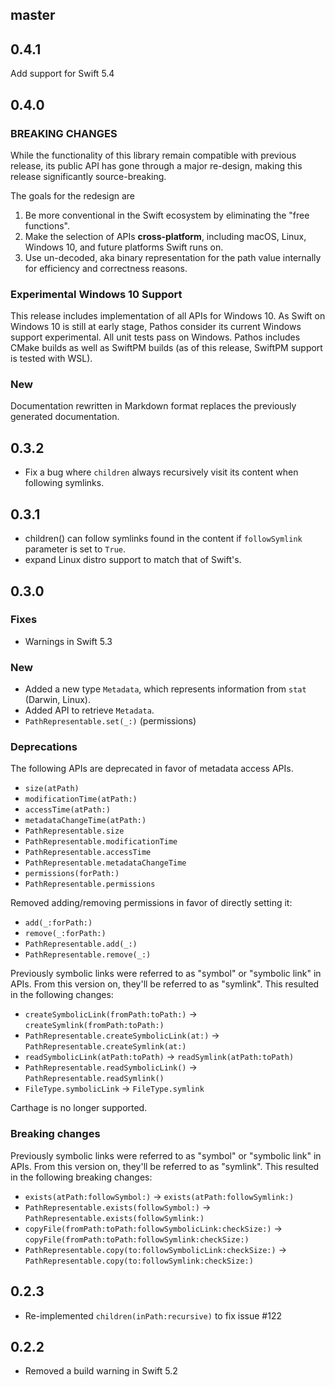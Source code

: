 ## master

## 0.4.1

Add support for Swift 5.4

## 0.4.0

### BREAKING CHANGES

While the functionality of this library remain compatible with previous release, its public API has
gone through a major re-design, making this release significantly source-breaking.

The goals for the redesign are

1. Be more conventional in the Swift ecosystem by eliminating the "free functions".
2. Make the selection of APIs **cross-platform**, including macOS, Linux, Windows 10, and future
   platforms Swift runs on.
3. Use un-decoded, aka binary representation for the path value internally for efficiency and
   correctness reasons.

### Experimental Windows 10 Support

This release includes implementation of all APIs for Windows 10. As Swift on Windows 10 is still
at early stage, Pathos consider its current Windows support experimental. All unit tests pass on
Windows. Pathos includes CMake builds as well as SwiftPM builds (as of this release, SwiftPM support
is tested with WSL).

### New

Documentation rewritten in Markdown format replaces the previously generated documentation.

## 0.3.2

- Fix a bug where `children` always recursively visit its content when following symlinks.

## 0.3.1

- children() can follow symlinks found in the content if `followSymlink`
  parameter is set to `True`.
- expand Linux distro support to match that of Swift's.

## 0.3.0

### Fixes

- Warnings in Swift 5.3

### New

- Added a new type `Metadata`, which represents information from `stat` (Darwin,
  Linux).
- Added API to retrieve `Metadata`.
- `PathRepresentable.set(_:)` (permissions)


### Deprecations

The following APIs are deprecated in favor of metadata access APIs.

- `size(atPath)`
- `modificationTime(atPath:)`
- `accessTime(atPath:)`
- `metadataChangeTime(atPath:)`
- `PathRepresentable.size`
- `PathRepresentable.modificationTime`
- `PathRepresentable.accessTime`
- `PathRepresentable.metadataChangeTime`
- `permissions(forPath:)`
- `PathRepresentable.permissions`

Removed adding/removing permissions in favor of directly setting it:

- `add(_:forPath:)`
- `remove(_:forPath:)`
- `PathRepresentable.add(_:)`
- `PathRepresentable.remove(_:)`

Previously symbolic links were referred to as "symbol" or "symbolic link" in
APIs. From this version on, they'll be referred to as "symlink". This resulted
in the following changes:

- `createSymbolicLink(fromPath:toPath:)` -> `createSymlink(fromPath:toPath:)`
- `PathRepresentable.createSymbolicLink(at:)` -> `PathRepresentable.createSymlink(at:)`
- `readSymbolicLink(atPath:toPath)` -> `readSymlink(atPath:toPath)`
- `PathRepresentable.readSymbolicLink()` -> `PathRepresentable.readSymlink()`
- `FileType.symbolicLink` -> `FileType.symlink`

Carthage is no longer supported.

### Breaking changes

Previously symbolic links were referred to as "symbol" or "symbolic link" in
APIs. From this version on, they'll be referred to as "symlink". This resulted
in the following breaking changes:

- `exists(atPath:followSymbol:)` -> `exists(atPath:followSymlink:)`
- `PathRepresentable.exists(followSymbol:)` -> `PathRepresentable.exists(followSymlink:)`
- `copyFile(fromPath:toPath:followSymbolicLink:checkSize:)` -> `copyFile(fromPath:toPath:followSymlink:checkSize:)`
- `PathRepresentable.copy(to:followSymbolicLink:checkSize:)` -> `PathRepresentable.copy(to:followSymlink:checkSize:)`

## 0.2.3

- Re-implemented `children(inPath:recursive)` to fix issue #122

## 0.2.2

- Removed a build warning in Swift 5.2
